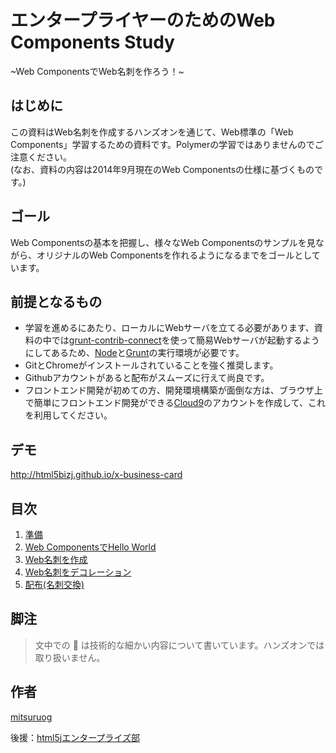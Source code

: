 # エンタープライヤーのためのWeb Components Study
~Web ComponentsでWeb名刺を作ろう！~

## はじめに

この資料はWeb名刺を作成するハンズオンを通じて、Web標準の「Web Components」学習するための資料です。Polymerの学習ではありませんのでご注意ください。  
(なお、資料の内容は2014年9月現在のWeb Componentsの仕様に基づくものです。)

## ゴール
Web Componentsの基本を把握し、様々なWeb Componentsのサンプルを見ながら、オリジナルのWeb Componentsを作れるようになるまでをゴールとしています。

## 前提となるもの

* 学習を進めるにあたり、ローカルにWebサーバを立てる必要があります、資料の中では[grunt-contrib-connect](https://github.com/gruntjs/grunt-contrib-connect)を使って簡易Webサーバが起動するようにしてあるため、[Node](http://nodejs.org/download/)と[Grunt](http://gruntjs.com/getting-started)の実行環境が必要です。
* GitとChromeがインストールされていることを強く推奨します。
* Githubアカウントがあると配布がスムーズに行えて尚良です。
* フロントエンド開発が初めての方、開発環境構築が面倒な方は、ブラウザ上で簡単にフロントエンド開発ができる[Cloud9](https://c9.io/)のアカウントを作成して、これを利用してください。

## デモ

<http://html5bizj.github.io/x-business-card>

## 目次

1. [準備](./001_pre)
2. [Web ComponentsでHello World](./002_hello_world)
3. [Web名刺を作成](./003_create_card)
4. [Web名刺をデコレーション](./004.decoration)
5. [配布(名刺交換)](./005_exchange)

## 脚注

> 文中での :gift_heart: は技術的な細かい内容について書いています。ハンズオンでは取り扱いません。 

## 作者
[mitsuruog](https://github.com/mitsuruog)

後援：[html5jエンタープライズ部](http://www.html5biz.org/)


